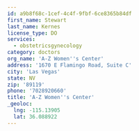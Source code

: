 ```yaml
---
id: a9b8f68c-1cef-4c4f-9fbf-6ce8365b84df
first_name: Stewart
last_name: Kernes
license_type: DO
services:
  - obstetricsgynecology
category: doctors
org_name: 'A-Z Women''s Center'
address: '1670 E Flamingo Road, Suite C'
city: 'Las Vegas'
state: NV
zip: '89119'
phone: '7028920660'
title: 'A-Z Women''s Center'
_geoloc:
  lng: -115.13905
  lat: 36.088922
---
```

